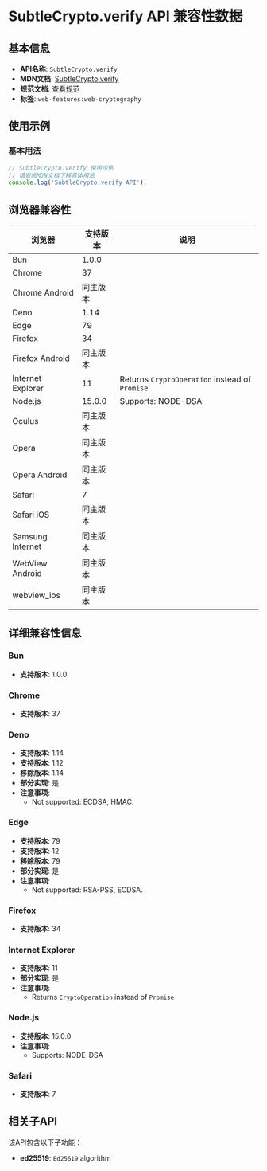 # SubtleCrypto.verify API 兼容性数据

## 基本信息

- **API名称**: `SubtleCrypto.verify`
- **MDN文档**: [SubtleCrypto.verify](https://developer.mozilla.org/docs/Web/API/SubtleCrypto/verify)
- **规范文档**: [查看规范](https://w3c.github.io/webcrypto/#SubtleCrypto-method-verify)
- **标签**: `web-features:web-cryptography`

## 使用示例

### 基本用法

```javascript
// SubtleCrypto.verify 使用示例
// 请查阅MDN文档了解具体用法
console.log('SubtleCrypto.verify API');
```

## 浏览器兼容性

| 浏览器 | 支持版本 | 说明 |
|--------|----------|------|
| Bun | 1.0.0 |  |
| Chrome | 37 |  |
| Chrome Android | 同主版本 |  |
| Deno | 1.14 |  |
| Edge | 79 |  |
| Firefox | 34 |  |
| Firefox Android | 同主版本 |  |
| Internet Explorer | 11 | Returns `CryptoOperation` instead of `Promise` |
| Node.js | 15.0.0 | Supports: NODE-DSA |
| Oculus | 同主版本 |  |
| Opera | 同主版本 |  |
| Opera Android | 同主版本 |  |
| Safari | 7 |  |
| Safari iOS | 同主版本 |  |
| Samsung Internet | 同主版本 |  |
| WebView Android | 同主版本 |  |
| webview_ios | 同主版本 |  |

## 详细兼容性信息

### Bun

- **支持版本**: 1.0.0

### Chrome

- **支持版本**: 37

### Deno

- **支持版本**: 1.14
- **支持版本**: 1.12
- **移除版本**: 1.14
- **部分实现**: 是
- **注意事项**:
  - Not supported: ECDSA, HMAC.

### Edge

- **支持版本**: 79
- **支持版本**: 12
- **移除版本**: 79
- **部分实现**: 是
- **注意事项**:
  - Not supported: RSA-PSS, ECDSA.

### Firefox

- **支持版本**: 34

### Internet Explorer

- **支持版本**: 11
- **部分实现**: 是
- **注意事项**:
  - Returns `CryptoOperation` instead of `Promise`

### Node.js

- **支持版本**: 15.0.0
- **注意事项**:
  - Supports: NODE-DSA

### Safari

- **支持版本**: 7

## 相关子API

该API包含以下子功能：

- **ed25519**: `Ed25519` algorithm

